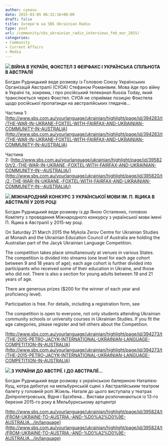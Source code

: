 ```yaml
---
author: cyoasu
date: 2015-03-05 06:32:16+00:00
draft: false
title: Інтерв'ю на SBS Ukrainian Radio
type: post
url: /community/sbs_ukrainian_radio_interviews_feb_mar_2015/
categories:
- Community
- Current Affairs
- Media
---
```


**[![](http://www.sbs.com.au/yourlanguage/resize/index/id/263265/w/310/h/207/type/podcast)
](http://www.sbs.com.au/yourlanguage/ukrainian/highlight/page/id/394283/t/THE-WAR-IN-UKRANE-FOXTEL-WITH-FAIRFAX-AND-UKRAINIAN-COMMUNITY-IN-AUSTRALIA)ВІЙНА В УКРАЇНІ, ФОКСТЕЛ З ФЕIРФАКС І УКРАЇНСЬКА СПІЛЬНОТА В АВСТРАЛІЇ**

Богдан Рудницький веде розмову із Головою Союзу Українських Організацій Австралії (СУОА) Стефаном Романівим. Мова йде про війну в Україні та, зокрема, і про російський телеканал Russia Today, який транслюється через Фокстел. СУОА не сприймає позицію Фокстела щодо російської пропаґанди на австралійських глядачів...

Частина 1: [http://www.sbs.com.au/yourlanguage/ukrainian/highlight/page/id/394283/t/THE-WAR-IN-UKRANE-FOXTEL-WITH-FAIRFAX-AND-UKRAINIAN-COMMUNITY-IN-AUSTRALIA](http://www.sbs.com.au/yourlanguage/ukrainian/highlight/page/id/394283/t/THE-WAR-IN-UKRANE-FOXTEL-WITH-FAIRFAX-AND-UKRAINIAN-COMMUNITY-IN-AUSTRALIA)

Частина 2: [http://www.sbs.com.au/yourlanguage/ukrainian/highlight/page/id/395820/t/2.-THE-WAR-IN-UKRANE,-FOXTEL-WITH-FAIRFAX-AND-UKRAINIAN-COMMUNITY-IN--AUSTRALIA/](http://www.sbs.com.au/yourlanguage/ukrainian/highlight/page/id/395820/t/2.-THE-WAR-IN-UKRANE,-FOXTEL-WITH-FAIRFAX-AND-UKRAINIAN-COMMUNITY-IN--AUSTRALIA/)

**[![](http://www.sbs.com.au/yourlanguage/resize/index/id/263255/w/310/h/175/type/podcast)
](http://www.sbs.com.au/yourlanguage/ukrainian/highlight/page/id/394273/t/THE-2015-PETRO-JACYK-INTERNATIONAL-UKRAINIAN-LANGUAGE-COMPETITION-IN-AUSTRALIA)МІЖНАРОДНИЙ КОНКУРС З УКРАЇНСЬКОЇ МОВИ ІМ. П. ЯЦИКА В АВСТРАЛІЇ У 2015 РОЦІ**

Богдан Рудницький веде розмову із др Яною Остапенко, головою Комітету з проведення Міжнародного конкурсу з української мови імені П. Яцика в Австралії у 2015-му році.

On Saturday 21 March 2015 the Mykola Zerov Centre for Ukrainian Studies at Monash and the Ukrainian Education Council of Australia are holding the Australian part of the Jacyk Ukrainian Language Competition.

The competition takes place simultaneously at venues in various States. The competition is divided into streams (one level for each age cohort between 9 and 18 years of age); each age cohort is further divided into participants who received some of their education in Ukraine, and those who did not. There is also a section for young adults between 19 and 21 years of age.

There are generous prizes ($200 for the winner of each year and proficiency level).

Participation is free. For details, including a registration form, see

The competition is open to everyone, not only students attending Ukrainian community schools or university courses in Ukrainian Studies. If you fit the age categories, please register and tell others about the Competition.

[http://www.sbs.com.au/yourlanguage/ukrainian/highlight/page/id/394273/t/THE-2015-PETRO-JACYK-INTERNATIONAL-UKRAINIAN-LANGUAGE-COMPETITION-IN-AUSTRALIA](http://www.sbs.com.au/yourlanguage/ukrainian/highlight/page/id/394273/t/THE-2015-PETRO-JACYK-INTERNATIONAL-UKRAINIAN-LANGUAGE-COMPETITION-IN-AUSTRALIA)

**[![](http://www.sbs.com.au/yourlanguage/resize/index/id/264676/w/310/h/207/type/podcast)
](http://www.sbs.com.au/yourlanguage/ukrainian/highlight/page/id/395824/t/FROM-UKRAINE-TO-AUSTRIA.-AND-%D0%A2%D0%9E-AUSTRALIA.../in/language)З УКРАЇНИ ДО АВСТРІЇ. І ДО АВСТРАЛІЇ...**

Богдан Рудницький веде розмову з українською балериною Наталією Кущ, котра дебютує на мельбурнській сцені з Австралійським театром балету у головній ролі Жізель. Наталя до цього виступала у театрах Дніпропетровська, Відня і Брізбена... Вистави розпочинаються із 13-го березня 2015-го року в Мельбурнському артцентрі

[http://www.sbs.com.au/yourlanguage/ukrainian/highlight/page/id/395824/t/FROM-UKRAINE-TO-AUSTRIA.-AND-%D0%A2%D0%9E-AUSTRALIA.../in/language](http://www.sbs.com.au/yourlanguage/ukrainian/highlight/page/id/395824/t/FROM-UKRAINE-TO-AUSTRIA.-AND-%D0%A2%D0%9E-AUSTRALIA.../in/language)
